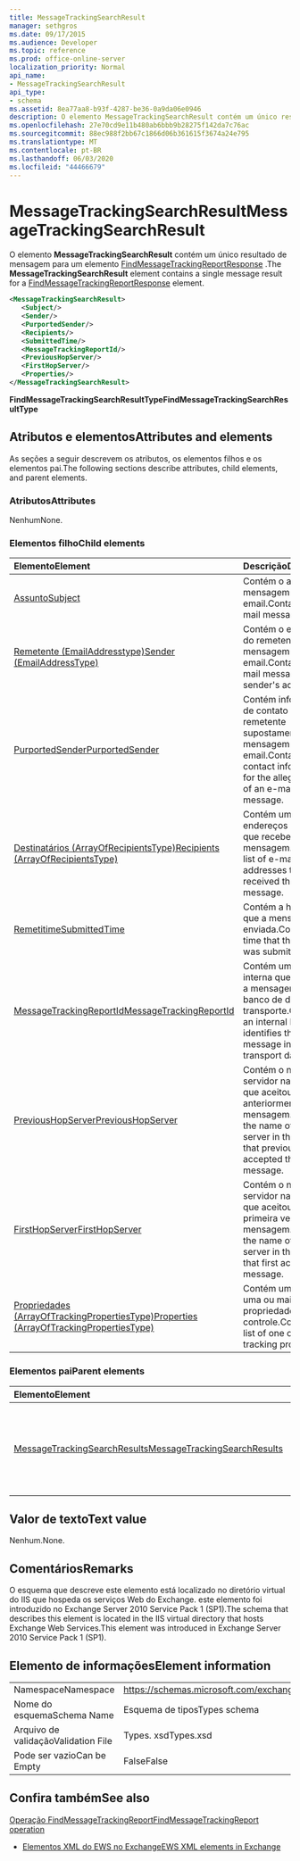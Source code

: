 ```yaml
---
title: MessageTrackingSearchResult
manager: sethgros
ms.date: 09/17/2015
ms.audience: Developer
ms.topic: reference
ms.prod: office-online-server
localization_priority: Normal
api_name:
- MessageTrackingSearchResult
api_type:
- schema
ms.assetid: 8ea77aa8-b93f-4287-be36-0a9da06e0946
description: O elemento MessageTrackingSearchResult contém um único resultado de mensagem para um elemento FindMessageTrackingReportResponse.
ms.openlocfilehash: 27e70cd9e11b480ab6bbb9b28275f142da7c76ac
ms.sourcegitcommit: 88ec988f2bb67c1866d06b361615f3674a24e795
ms.translationtype: MT
ms.contentlocale: pt-BR
ms.lasthandoff: 06/03/2020
ms.locfileid: "44466679"
---
```

# <a name="messagetrackingsearchresult"></a><span data-ttu-id="5ae0b-103">MessageTrackingSearchResult</span><span class="sxs-lookup"><span data-stu-id="5ae0b-103">MessageTrackingSearchResult</span></span>

<span data-ttu-id="5ae0b-104">O elemento **MessageTrackingSearchResult** contém um único resultado de mensagem para um elemento [FindMessageTrackingReportResponse](findmessagetrackingreportresponse.md) .</span><span class="sxs-lookup"><span data-stu-id="5ae0b-104">The **MessageTrackingSearchResult** element contains a single message result for a [FindMessageTrackingReportResponse](findmessagetrackingreportresponse.md) element.</span></span> 
  
```xml
<MessageTrackingSearchResult>
   <Subject/>
   <Sender/>
   <PurportedSender/>
   <Recipients/>
   <SubmittedTime/>
   <MessageTrackingReportId/>
   <PreviousHopServer/>
   <FirstHopServer/>
   <Properties/>
</MessageTrackingSearchResult>
```

 <span data-ttu-id="5ae0b-105">**FindMessageTrackingSearchResultType**</span><span class="sxs-lookup"><span data-stu-id="5ae0b-105">**FindMessageTrackingSearchResultType**</span></span>
## <a name="attributes-and-elements"></a><span data-ttu-id="5ae0b-106">Atributos e elementos</span><span class="sxs-lookup"><span data-stu-id="5ae0b-106">Attributes and elements</span></span>

<span data-ttu-id="5ae0b-107">As seções a seguir descrevem os atributos, os elementos filhos e os elementos pai.</span><span class="sxs-lookup"><span data-stu-id="5ae0b-107">The following sections describe attributes, child elements, and parent elements.</span></span>
  
### <a name="attributes"></a><span data-ttu-id="5ae0b-108">Atributos</span><span class="sxs-lookup"><span data-stu-id="5ae0b-108">Attributes</span></span>

<span data-ttu-id="5ae0b-109">Nenhum</span><span class="sxs-lookup"><span data-stu-id="5ae0b-109">None.</span></span>
  
### <a name="child-elements"></a><span data-ttu-id="5ae0b-110">Elementos filho</span><span class="sxs-lookup"><span data-stu-id="5ae0b-110">Child elements</span></span>

|<span data-ttu-id="5ae0b-111">**Elemento**</span><span class="sxs-lookup"><span data-stu-id="5ae0b-111">**Element**</span></span>|<span data-ttu-id="5ae0b-112">**Descrição**</span><span class="sxs-lookup"><span data-stu-id="5ae0b-112">**Description**</span></span>|
|:-----|:-----|
|[<span data-ttu-id="5ae0b-113">Assunto</span><span class="sxs-lookup"><span data-stu-id="5ae0b-113">Subject</span></span>](subject.md) <br/> |<span data-ttu-id="5ae0b-114">Contém o assunto da mensagem de email.</span><span class="sxs-lookup"><span data-stu-id="5ae0b-114">Contains the e-mail message subject.</span></span>  <br/> |
|[<span data-ttu-id="5ae0b-115">Remetente (EmailAddresstype)</span><span class="sxs-lookup"><span data-stu-id="5ae0b-115">Sender (EmailAddressType)</span></span>](sender-emailaddresstype.md) <br/> |<span data-ttu-id="5ae0b-116">Contém o endereço do remetente da mensagem de email.</span><span class="sxs-lookup"><span data-stu-id="5ae0b-116">Contains the e-mail message sender's address.</span></span>  <br/> |
|[<span data-ttu-id="5ae0b-117">PurportedSender</span><span class="sxs-lookup"><span data-stu-id="5ae0b-117">PurportedSender</span></span>](purportedsender.md) <br/> |<span data-ttu-id="5ae0b-118">Contém informações de contato para o remetente supostamente de uma mensagem de email.</span><span class="sxs-lookup"><span data-stu-id="5ae0b-118">Contains contact information for the alleged sender of an e-mail message.</span></span>  <br/> |
|[<span data-ttu-id="5ae0b-119">Destinatários (ArrayOfRecipientsType)</span><span class="sxs-lookup"><span data-stu-id="5ae0b-119">Recipients (ArrayOfRecipientsType)</span></span>](recipients-arrayofrecipientstype.md) <br/> |<span data-ttu-id="5ae0b-120">Contém uma lista de endereços de email que receberam esta mensagem.</span><span class="sxs-lookup"><span data-stu-id="5ae0b-120">Contains a list of e-mail addresses that received this message.</span></span>  <br/> |
|[<span data-ttu-id="5ae0b-121">Remetitime</span><span class="sxs-lookup"><span data-stu-id="5ae0b-121">SubmittedTime</span></span>](submittedtime.md) <br/> |<span data-ttu-id="5ae0b-122">Contém a hora em que a mensagem foi enviada.</span><span class="sxs-lookup"><span data-stu-id="5ae0b-122">Contains the time that the message was submitted.</span></span>  <br/> |
|[<span data-ttu-id="5ae0b-123">MessageTrackingReportId</span><span class="sxs-lookup"><span data-stu-id="5ae0b-123">MessageTrackingReportId</span></span>](messagetrackingreportid.md) <br/> |<span data-ttu-id="5ae0b-124">Contém uma ID interna que identifica a mensagem no banco de dados de transporte.</span><span class="sxs-lookup"><span data-stu-id="5ae0b-124">Contains an internal ID that identifies the message in the transport database.</span></span>  <br/> |
|[<span data-ttu-id="5ae0b-125">PreviousHopServer</span><span class="sxs-lookup"><span data-stu-id="5ae0b-125">PreviousHopServer</span></span>](previoushopserver.md) <br/> |<span data-ttu-id="5ae0b-126">Contém o nome do servidor na floresta que aceitou anteriormente a mensagem.</span><span class="sxs-lookup"><span data-stu-id="5ae0b-126">Contains the name of the server in the forest that previously accepted the message.</span></span>  <br/> |
|[<span data-ttu-id="5ae0b-127">FirstHopServer</span><span class="sxs-lookup"><span data-stu-id="5ae0b-127">FirstHopServer</span></span>](firsthopserver.md) <br/> |<span data-ttu-id="5ae0b-128">Contém o nome do servidor na floresta que aceitou pela primeira vez a mensagem.</span><span class="sxs-lookup"><span data-stu-id="5ae0b-128">Contains the name of the server in the forest that first accepted the message.</span></span>  <br/> |
|[<span data-ttu-id="5ae0b-129">Propriedades (ArrayOfTrackingPropertiesType)</span><span class="sxs-lookup"><span data-stu-id="5ae0b-129">Properties (ArrayOfTrackingPropertiesType)</span></span>](properties-arrayoftrackingpropertiestype.md) <br/> |<span data-ttu-id="5ae0b-130">Contém uma lista de uma ou mais propriedades de controle.</span><span class="sxs-lookup"><span data-stu-id="5ae0b-130">Contains a list of one or more tracking properties.</span></span>  <br/> |
   
### <a name="parent-elements"></a><span data-ttu-id="5ae0b-131">Elementos pai</span><span class="sxs-lookup"><span data-stu-id="5ae0b-131">Parent elements</span></span>

|<span data-ttu-id="5ae0b-132">**Elemento**</span><span class="sxs-lookup"><span data-stu-id="5ae0b-132">**Element**</span></span>|<span data-ttu-id="5ae0b-133">**Descrição**</span><span class="sxs-lookup"><span data-stu-id="5ae0b-133">**Description**</span></span>|
|:-----|:-----|
|[<span data-ttu-id="5ae0b-134">MessageTrackingSearchResults</span><span class="sxs-lookup"><span data-stu-id="5ae0b-134">MessageTrackingSearchResults</span></span>](messagetrackingsearchresults.md) <br/> |<span data-ttu-id="5ae0b-135">Contém uma lista de mensagens que correspondem aos critérios de pesquisa.</span><span class="sxs-lookup"><span data-stu-id="5ae0b-135">Contains a list of messages that match the search criteria.</span></span>  <br/> |
   
## <a name="text-value"></a><span data-ttu-id="5ae0b-136">Valor de texto</span><span class="sxs-lookup"><span data-stu-id="5ae0b-136">Text value</span></span>

<span data-ttu-id="5ae0b-137">Nenhum.</span><span class="sxs-lookup"><span data-stu-id="5ae0b-137">None.</span></span>
  
## <a name="remarks"></a><span data-ttu-id="5ae0b-138">Comentários</span><span class="sxs-lookup"><span data-stu-id="5ae0b-138">Remarks</span></span>

<span data-ttu-id="5ae0b-139">O esquema que descreve este elemento está localizado no diretório virtual do IIS que hospeda os serviços Web do Exchange. este elemento foi introduzido no Exchange Server 2010 Service Pack 1 (SP1).</span><span class="sxs-lookup"><span data-stu-id="5ae0b-139">The schema that describes this element is located in the IIS virtual directory that hosts Exchange Web Services.This element was introduced in Exchange Server 2010 Service Pack 1 (SP1).</span></span>
  
## <a name="element-information"></a><span data-ttu-id="5ae0b-140">Elemento de informações</span><span class="sxs-lookup"><span data-stu-id="5ae0b-140">Element information</span></span>

|||
|:-----|:-----|
|<span data-ttu-id="5ae0b-141">Namespace</span><span class="sxs-lookup"><span data-stu-id="5ae0b-141">Namespace</span></span>  <br/> |https://schemas.microsoft.com/exchange/services/2006/types  <br/> |
|<span data-ttu-id="5ae0b-142">Nome do esquema</span><span class="sxs-lookup"><span data-stu-id="5ae0b-142">Schema Name</span></span>  <br/> |<span data-ttu-id="5ae0b-143">Esquema de tipos</span><span class="sxs-lookup"><span data-stu-id="5ae0b-143">Types schema</span></span>  <br/> |
|<span data-ttu-id="5ae0b-144">Arquivo de validação</span><span class="sxs-lookup"><span data-stu-id="5ae0b-144">Validation File</span></span>  <br/> |<span data-ttu-id="5ae0b-145">Types. xsd</span><span class="sxs-lookup"><span data-stu-id="5ae0b-145">Types.xsd</span></span>  <br/> |
|<span data-ttu-id="5ae0b-146">Pode ser vazio</span><span class="sxs-lookup"><span data-stu-id="5ae0b-146">Can be Empty</span></span>  <br/> |<span data-ttu-id="5ae0b-147">False</span><span class="sxs-lookup"><span data-stu-id="5ae0b-147">False</span></span>  <br/> |
   
## <a name="see-also"></a><span data-ttu-id="5ae0b-148">Confira também</span><span class="sxs-lookup"><span data-stu-id="5ae0b-148">See also</span></span>



[<span data-ttu-id="5ae0b-149">Operação FindMessageTrackingReport</span><span class="sxs-lookup"><span data-stu-id="5ae0b-149">FindMessageTrackingReport operation</span></span>](findmessagetrackingreport-operation.md)


- [<span data-ttu-id="5ae0b-150">Elementos XML do EWS no Exchange</span><span class="sxs-lookup"><span data-stu-id="5ae0b-150">EWS XML elements in Exchange</span></span>](ews-xml-elements-in-exchange.md)

